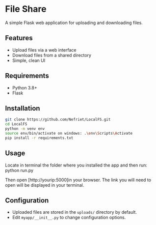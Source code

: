# File Share

A simple Flask web application for uploading and downloading files.

## Features

- Upload files via a web interface
- Download files from a shared directory
- Simple, clean UI

## Requirements

- Python 3.8+
- Flask

## Installation

```bash
git clone https://github.com/Nefriet/LocalFS.git
cd LocalFS
python -m venv env
source env/bin/activate on windows: .\env\Scripts\Activate
pip install -r requirements.txt
```

## Usage
Locate in terminal the folder where you installed the app and then run: python run.py



Then open [http://yourip:5000]in your browser. The link you will need to open will be displayed in your terminal.

## Configuration

- Uploaded files are stored in the `uploads/` directory by default.
- Edit `myapp/__init__.py` to change configuration options.


